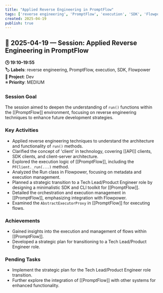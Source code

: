 ```yaml
---
title: "Applied Reverse Engineering in PromptFlow"
tags: ['reverse engineering', 'PromptFlow', 'execution', 'SDK', 'Flowpower']
created: 2025-04-19
publish: true
---
```


## 📅 2025-04-19 — Session: Applied Reverse Engineering in PromptFlow

**🕒 19:10–19:55**  
**🏷️ Labels**: reverse engineering, PromptFlow, execution, SDK, Flowpower  
**📂 Project**: Dev  
**⭐ Priority**: MEDIUM  


### Session Goal
The session aimed to deepen the understanding of `run()` functions within the [[PromptFlow]] environment, focusing on reverse engineering techniques to enhance future development strategies.

### Key Activities
- Applied reverse engineering techniques to understand the architecture and functionality of `run()` methods.
- Clarified the concept of 'client' in technology, covering [[API]] clients, SDK clients, and client-server architecture.
- Explored the execution logic of [[PromptFlow]], including the `PFClient._run(...)` method.
- Analyzed the Run class in Flowpower, focusing on metadata and execution management.
- Planned a strategic transition to a Tech Lead/Product Engineer role by designing a minimalistic SDK and CLI toolkit for [[PromptFlow]].
- Detailed the orchestration and execution management in [[PromptFlow]], emphasizing integration with Flowpower.
- Examined the `AbstractExecutorProxy` in [[PromptFlow]] for executing flows.

### Achievements
- Gained insights into the execution and management of flows within [[PromptFlow]].
- Developed a strategic plan for transitioning to a Tech Lead/Product Engineer role.

### Pending Tasks
- Implement the strategic plan for the Tech Lead/Product Engineer role transition.
- Further explore the integration of [[PromptFlow]] with other systems for enhanced functionality.
